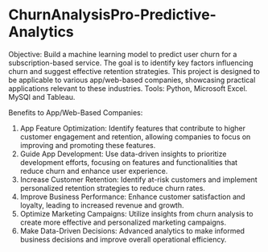 # ChurnAnalysisPro-Predictive-Analytics

Objective:
Build a machine learning model to predict user churn for a subscription-based service. The goal is to identify key factors influencing churn and suggest effective retention strategies. This project is designed to be applicable to various app/web-based companies, showcasing practical applications relevant to these industries. Tools: Python, Microsoft Excel. MySQl and Tableau.

Benefits to App/Web-Based Companies:
1.	App Feature Optimization: Identify features that contribute to higher customer engagement and retention, allowing companies to focus on improving and promoting these features.
2.	Guide App Development: Use data-driven insights to prioritize development efforts, focusing on features and functionalities that reduce churn and enhance user experience.
3.	Increase Customer Retention: Identify at-risk customers and implement personalized retention strategies to reduce churn rates.
4.	Improve Business Performance: Enhance customer satisfaction and loyalty, leading to increased revenue and growth.
5.	Optimize Marketing Campaigns: Utilize insights from churn analysis to create more effective and personalized marketing campaigns.
6.	Make Data-Driven Decisions: Advanced analytics to make informed business decisions and improve overall operational efficiency.

   
